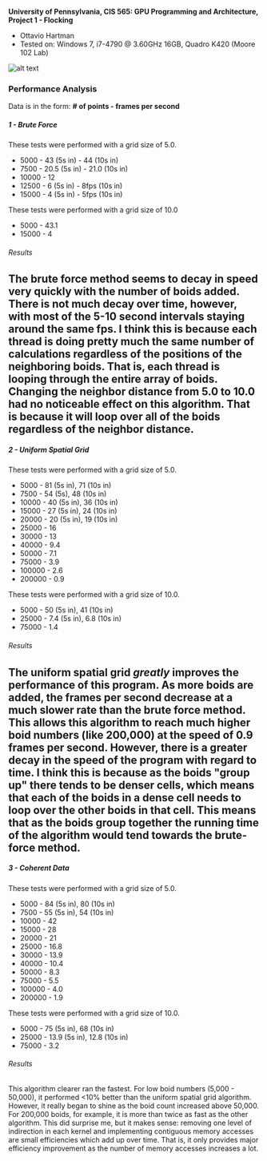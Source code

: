 **University of Pennsylvania, CIS 565: GPU Programming and Architecture,
Project 1 - Flocking**

* Ottavio Hartman
* Tested on: Windows 7, i7-4790 @ 3.60GHz 16GB, Quadro K420 (Moore 102 Lab)

![alt text]("https://github.com/omh1280/Project1-CUDA-Flocking/raw/master/images/Capture.PNG")

### Performance Analysis

Data is in the form: __# of points - frames per second__
##### 1 - Brute Force
These tests were performed with a grid size of 5.0. 
* 5000 - 43 (5s in) - 44 (10s in)
* 7500 - 20.5 (5s in) - 21.0 (10s in)
* 10000 - 12
* 12500 - 6 (5s in) - 8fps (10s in)
* 15000 - 4 (5s in) - 5fps (10s in)

These tests were performed with a grid size of 10.0
* 5000 - 43.1
* 15000 - 4

###### Results
The brute force method seems to decay in speed very quickly with the number of boids added. There is not much 
decay over time, however, with most of the 5-10 second intervals staying around the same fps. I think this is 
because each thread is doing pretty much the same number of calculations regardless of the positions of 
the neighboring boids. That is, each thread is looping through the entire array of boids. Changing the neighbor
distance from 5.0 to 10.0 had no noticeable effect on this algorithm. That is because it will loop over all of the
boids regardless of the neighbor distance.
---
##### 2 - Uniform Spatial Grid
These tests were performed with a grid size of 5.0.
* 5000 - 81 (5s in), 71 (10s in)
* 7500 - 54 (5s), 48 (10s in)
* 10000 - 40 (5s in), 36 (10s in)
* 15000 - 27 (5s in), 24 (10s in)
* 20000 - 20 (5s in), 19 (10s in)
* 25000 - 16
* 30000 - 13
* 40000 - 9.4
* 50000 - 7.1
* 75000 - 3.9
* 100000 - 2.6
* 200000 - 0.9

These tests were performed with a grid size of 10.0.
* 5000 - 50 (5s in), 41 (10s in)
* 25000 - 7.4 (5s in), 6.8 (10s in)
* 75000 - 1.4

###### Results
The uniform spatial grid _greatly_ improves the performance of this program. As more boids are added, the frames
per second decrease at a much slower rate than the brute force method. This allows this algorithm to reach much
higher boid numbers (like 200,000) at the speed of 0.9 frames per second. However, there is a greater decay in
the speed of the program with regard to time. I think this is because as the boids "group up" there tends to be 
denser cells, which means that each of the boids in a dense cell needs to loop over the other boids in that cell.
This means that as the boids group together the running time of the algorithm would tend towards the brute-force
method.
---
##### 3 - Coherent Data
These tests were performed with a grid size of 5.0.
* 5000 - 84 (5s in), 80 (10s in)
* 7500 - 55 (5s in), 54 (10s in)
* 10000 - 42
* 15000 - 28
* 20000 - 21
* 25000 - 16.8
* 30000 - 13.9
* 40000 - 10.4
* 50000 - 8.3
* 75000 - 5.5
* 100000 - 4.0
* 200000 - 1.9

These tests were performed with a grid size of 10.0.
* 5000 - 75 (5s in), 68 (10s in)
* 25000 - 13.9 (5s in), 12.8 (10s in)
* 75000 - 3.2

###### Results
This algorithm clearer ran the fastest. For low boid numbers (5,000 - 50,000), it performed <10% better than
the uniform spatial grid algorithm. However, it really began to shine as the boid count increased above 50,000.
For 200,000 boids, for example, it is more than twice as fast as the other algorithm. This did surprise me, but it
makes sense: removing one level of indirection in each kernel and implementing contiguous memory accesses are small
efficiencies which add up over time. That is, it only provides major efficiency improvement as the number of 
memory accesses increases a lot.